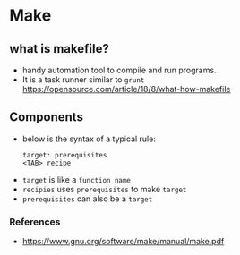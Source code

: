 # Make 

## what is makefile?
- handy automation tool to compile and run programs.
- It is a task runner similar to `grunt`
https://opensource.com/article/18/8/what-how-makefile

## Components
- below is the syntax of a typical rule:
    ```
    target: prerequisites
    <TAB> recipe
    ```
- `target` is like a `function name`
- `recipies` uses `prerequisites` to make `target`
- `prerequisites` can also be a `target`


### References
- https://www.gnu.org/software/make/manual/make.pdf
